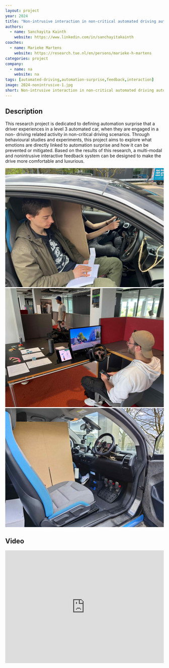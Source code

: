 ```yaml
---
layout: project
year: 2024
title: "Non-intrusive interaction in non-critical automated driving automation surprise mitigation"
authors:
  - name: Sanchayita Kainth
    website: https://www.linkedin.com/in/sanchayitakainth
coaches:
  - name: Marieke Martens
    website: https://research.tue.nl/en/persons/marieke-h-martens
categories: project
company:
  - name: na
    website: na
tags: [automated-driving,automation-surprise,feedback,interaction]
image: 2024-nonintrusive-1.jpg
short: Non-intrusive interaction in non-critical automated driving automation surprise mitigation.
---
```


## Description
This research project is dedicated to defining automation surprise that a driver experiences in a level 3 automated car, when they are engaged in a non- driving related activity in non-critical driving scenarios. Through behavioural studies and experiments, this project aims to explore what emotions are directly linked to automation surprise and how it can be prevented or mitigated. Based on the results of this research, a multi-modal and nonintrusive interactive feedback system can be designed to make the drive more comfortable and luxurious.

<div class="project-image">
  <img src="/assets/img/2024-nonintrusive-2.jpg">
</div>
<div class="project-image">
  <img src="/assets/img/2024-nonintrusive-3.jpg">
</div>
<div class="project-image">
  <img src="/assets/img/2024-nonintrusive-4.jpg">
</div>

## Video
<iframe style="display:inline-block; border:0px solid #FFF; width: 100%; height: 358px" src="https://www.youtube.com/embed/-lkgyIEdlMo?playlist=-lkgyIEdlMo&loop=1&autoplay=1&mute=1" frameborder="0" allowfullscreen></iframe>

